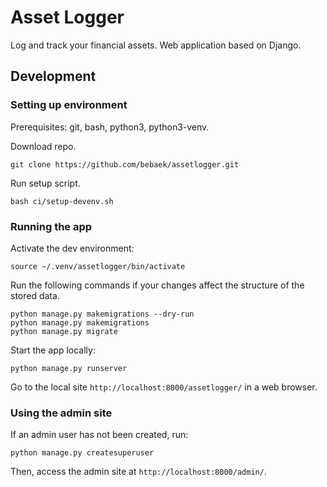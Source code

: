 # Asset Logger

Log and track your financial assets. Web application based on Django.

## Development

### Setting up environment

Prerequisites: git, bash, python3, python3-venv.

Download repo.

    git clone https://github.com/bebaek/assetlogger.git

Run setup script.

    bash ci/setup-devenv.sh

### Running the app

Activate the dev environment:

    source ~/.venv/assetlogger/bin/activate

Run the following commands if your changes affect the structure of the stored
data.

    python manage.py makemigrations --dry-run
    python manage.py makemigrations
    python manage.py migrate

Start the app locally:

    python manage.py runserver

Go to the local site `http://localhost:8000/assetlogger/` in a web browser.

### Using the admin site

If an admin user has not been created, run:

    python manage.py createsuperuser
    
Then, access the admin site at `http://localhost:8000/admin/`.

